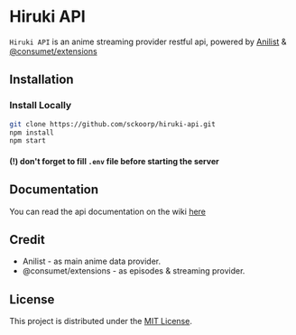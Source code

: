# Hiruki API
`Hiruki API` is an anime streaming provider restful api, powered by [Anilist](https://anilist.co) & [@consumet/extensions](https://github.com/consumet/consumet.ts)

## Installation
### Install Locally
```sh
git clone https://github.com/sckoorp/hiruki-api.git
npm install
npm start
```
#### (!) don't forget to fill `.env` file before starting the server

## Documentation
You can read the api documentation on the wiki [here](https://github.com/sckoorp/anistream-api/wiki/Documentation)

## Credit
- Anilist - as main anime data provider.
- @consumet/extensions - as episodes & streaming provider.

## License
This project is distributed under the [MIT License](LICENSE).
